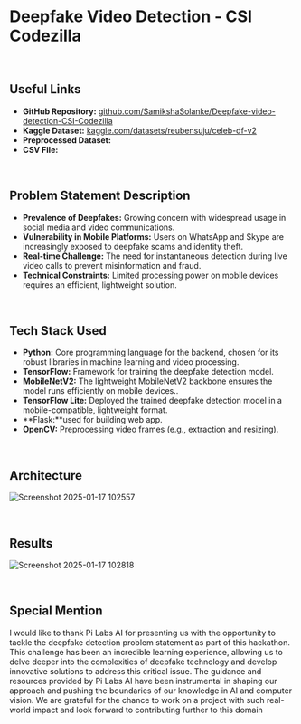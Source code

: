 # Deepfake Video Detection - CSI Codezilla

<br>

## Useful Links
- **GitHub Repository:** [github.com/SamikshaSolanke/Deepfake-video-detection-CSI-Codezilla](https://github.com/SamikshaSolanke/Deepfake-video-detection-CSI-Codezilla)
- **Kaggle Dataset:** [kaggle.com/datasets/reubensuju/celeb-df-v2](https://www.kaggle.com/datasets/reubensuju/celeb-df-v2)
- **Preprocessed Dataset:**
- **CSV File:** 

<br>

## Problem Statement Description
- **Prevalence of Deepfakes:** Growing concern with widespread usage in social media and video communications.
- **Vulnerability in Mobile Platforms:** Users on WhatsApp and Skype are increasingly exposed to deepfake scams and identity theft.
- **Real-time Challenge:** The need for instantaneous detection during live video calls to prevent misinformation and fraud.
- **Technical Constraints:** Limited processing power on mobile devices requires an efficient, lightweight solution.

<br>

## Tech Stack Used
- **Python:** Core programming language for the backend, chosen for its robust libraries in machine learning and video processing.
- **TensorFlow:** Framework for training the deepfake detection model.
- **MobileNetV2:** The lightweight MobileNetV2 backbone ensures the model runs efficiently on mobile devices..
- **TensorFlow Lite:** Deployed the trained deepfake detection model in a mobile-compatible, lightweight format.
- **Flask:**used for building web app.
- **OpenCV:** Preprocessing video frames (e.g., extraction and resizing).

<br>

## Architecture
![Screenshot 2025-01-17 102557](https://github.com/user-attachments/assets/34865b0c-ca44-471d-abad-1a7b8f7f1796)

<br>

## Results
![Screenshot 2025-01-17 102818](https://github.com/user-attachments/assets/fd3d6c33-d2ae-4aba-9354-938651644cef)


<br>


## Special Mention
<p>I would like to thank Pi Labs AI for presenting us with the opportunity to tackle the deepfake detection problem statement as part of this hackathon. This challenge has been an incredible learning experience, allowing us to delve deeper into the complexities of deepfake technology and develop innovative solutions to address this critical issue. The guidance and resources provided by Pi Labs AI have been instrumental in shaping our approach and pushing the boundaries of our knowledge in AI and computer vision. We are grateful for the chance to work on a project with such real-world impact and look forward to contributing further to this domain</p>
